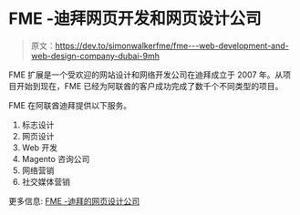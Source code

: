 # FME -迪拜网页开发和网页设计公司

> 原文：<https://dev.to/simonwalkerfme/fme---web-development-and-web-design-company-dubai-9mh>

FME 扩展是一个受欢迎的网站设计和网络开发公司在迪拜成立于 2007 年。从项目开始到现在，FME 已经为阿联酋的客户成功完成了数千个不同类型的项目。

FME 在阿联酋迪拜提供以下服务。

1.  标志设计
2.  网页设计
3.  Web 开发
4.  Magento 咨询公司
5.  网络营销
6.  社交媒体营销

更多信息: [FME -迪拜的网页设计公司](https://www.fmeextensions.ae/)